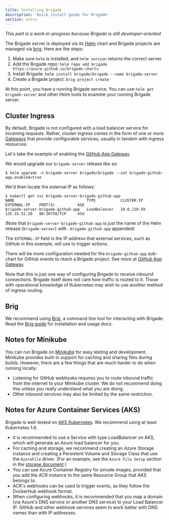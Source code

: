 ```yaml
---
title: Installing Brigade
description: 'Quick install guide for Brigade'
section: intro
---
```


_This part is a work-in-progress because Brigade is still developer-oriented_

The Brigade server is deployed via its [Helm](https://github.com/helm/helm) chart and
Brigade projects are managed via [brig](#brig). Here are the steps:

1. Make sure `helm` is installed, and `helm version` returns the correct server.
2. Add the Brigade repo: `helm repo add brigade https://azure.github.io/brigade-charts`
3. Install Brigade: `helm install brigade/brigade --name brigade-server`
4. Create a Brigade project: `brig project create`

At this point, you have a running Brigade service. You can use `helm get brigade-server` and other Helm tools to examine your running Brigade server.

## Cluster Ingress

By default, Brigade is not configured with a load balancer service for incoming requests.  Rather, cluster ingress
comes in the form of one or more [Gateways](../topics/gateways.md) that provide configurable services, usually in tandem
with ingress resources.

Let's take the example of enabling the [GitHub App Gateway](../topics/github.md).

We would upgrade our `brigade-server` release like so:

```
$ helm upgrade -n brigade-server brigade/brigade --set brigade-github-app.enabled=true
```

We'd then locate the external IP as follows:

```console
$ kubectl get svc brigade-server-brigade-github-app
NAME                                TYPE           CLUSTER-IP    EXTERNAL-IP    PORT(S)          AGE
brigade-server-brigade-github-app   LoadBalancer   10.0.110.59   135.15.52.20   80:30758/TCP     45d
```

(Note that `brigade-server-brigade-github-app` is just the name of the Helm release (`brigade-server`) with `-brigade-github-app` appended)

The `EXTERNAL-IP` field is the IP address that external services, such as GitHub in this example, will use to trigger actions.

There will be more configuration needed for the `brigade-github-app` sub-chart for GitHub events to reach a Brigade project.
See more at [GitHub App Gateway](../topics/github.md).

Note that this is just one way of configuring Brigade to receive inbound connections. Brigade itself does not care how traffic is routed to it. Those with operational knowledge of Kubernetes may wish to use another method of ingress routing.

## Brig

We recommend using [Brig](https://github.com/Azure/brigade/tree/master/brig), a command line tool for interacting with Brigade. Read the [Brig guide](https://github.com/Azure/brigade/tree/master/brig) for installation and usage docs.

## Notes for Minikube

You can run Brigade on [Minikube](https://github.com/kubernetes/minikube) for easy testing
and development. Minikube provides built-in support for caching and sharing files during
builds. However, there are a few things that are much harder to do when running locally:

- Listening for GitHub webhooks requires you to route inbound traffic from the internet
  to your Minikube cluster. We do not recommend doing this unless you really understand
  what you are doing.
- Other inbound services may also be limited by the same restriction.

## Notes for Azure Container Services (AKS)

Brigade is well-tested on [AKS Kubernetes](https://docs.microsoft.com/en-us/azure/aks/). We recommend using at least Kubernetes 1.6.

- It is recommended to use a Service with type LoadBalancer on AKS, which will generate
  an Azure load balancer for you.
- For caching and storage, we recommend creating an Azure Storage instance and
  creating a Persistent Volume and Storage Class that use the `AzureFile` driver.
  (For an example, see the `Azure File Setup` section in the [storage document](../topics/storage.md#azure-file-setup).)
- You can use Azure Container Registry for private images, provided that you
  add the ACR instance to the same Resource Group that AKS belongs to.
- ACR's webhooks can be used to trigger events, as they follow the DockerHub
  webhook format.
- When configuring webhooks, it is recommended that you map a domain (via Azure's
  DNS service or another DNS service) to your Load Balancer IP. GitHub and other
  webhook services seem to work better with DNS names than with IP addresses.

[overview]: ../overview
[part1]: ../tutorial01